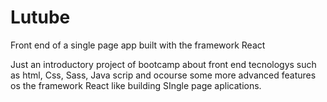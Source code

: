 # Lutube

Front end of a single page app built with the framework React


Just an introductory project of bootcamp about front end tecnologys such as html, Css, Sass, Java scrip and ocourse some more advanced
features os the framework React like building  SIngle page aplications.
